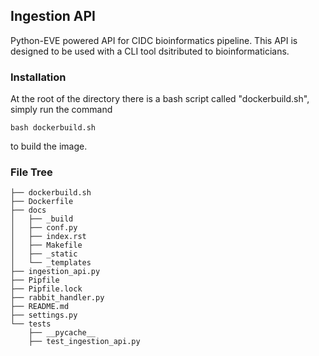 ## Ingestion API

Python-EVE powered API for CIDC bioinformatics pipeline. This API is designed to be used with a CLI tool dsitributed to bioinformaticians. 

### Installation

At the root of the directory there is a bash script called "dockerbuild.sh", simply run the command

```bash dockerbuild.sh```

to build the image. 

### File Tree

```
├── dockerbuild.sh
├── Dockerfile
├── docs
│   ├── _build
│   ├── conf.py
│   ├── index.rst
│   ├── Makefile
│   ├── _static
│   └── _templates
├── ingestion_api.py
├── Pipfile
├── Pipfile.lock
├── rabbit_handler.py
├── README.md
├── settings.py
└── tests
    ├── __pycache__
    ├── test_ingestion_api.py
```

